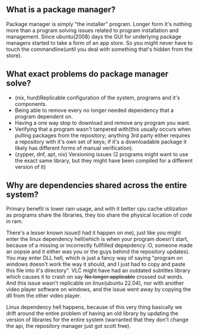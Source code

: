 What is a package manager?
--------------------------
Package manager is simply "the installer" program.
Longer form it's nothing more than a program solving issues related to program installation and management.
Since ubuntu(2008) days the GUI for underlying package managers started to take a form of an app store.
So you might never have to touch the commandline(until you deal with something that's hidden from the store).

What exact problems do package manager solve?
------------------------------------------------
* (nix, hurd)Replicable configuration of the system, programs and it's components.
* Being able to remove every no longer needed dependency that a program dependent on.
* Having a one way stop to download and remove any program you want.
* Verifying that a program wasn't tampered with(this usually occurs when pulling packages from the repository; anything 3rd party either requires a repository with it's own set of keys; if it's a downloadable package it likely has different forms of manual verification).
* (zypper, dnf, apt, nix) Versioning issues (2 programs might want to use the exact same library, but they might have been compiled for a different version of it)

Why are dependencies shared across the entire system?
-----------------------------------------------------
Primary benefit is lower ram usage, and with it better cpu cache utilization as programs share the libraries, they too share the physical location of code in ram.

There's a lesser known issue(I had it happen on me), just like you might enter the linux dependency hell(which is when your program doesn't start, because of a missing or incorrectly fullfilled depepdency :O, someone made an oopsie and it either was you or the guys behind the repository updates).
You may enter DLL hell, which is just a fancy way of saying "program on windows doesn't work the way it should, and I just had to copy and paste this file into it's directory".
VLC might have had an outdated subtitles library which causes it to crash on say ~~No longer applicable~~ crossed out words.
And this issue wasn't replicable on linux(ubuntu 22.04), nor with another video player software on windows, and the issue went away by copying the dll from the other video player.

Linux dependency hell happens, because of this very thing basically we drift around the entire problem of having an old library by updating the version of libraries for the entire system (warranted that they don't change the api, the repository manager just got scott free).



